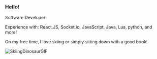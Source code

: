 ### Hello!

Software Developer

Experience with:
React.JS, Socket.io, JavaScript, Java, Lua, python, and more!

On my free time, I love skiing or simply sitting down with a good book!

![SkiingDinosaurGIF](https://user-images.githubusercontent.com/76914412/168401215-4c9f6fea-dbb4-4b12-b59f-a879ecf64f78.gif)

<!--
**Keian-A/Keian-A** is a ✨ _special_ ✨ repository because its `README.md` (this file) appears on your GitHub profile.

Here are some ideas to get you started:

- 🔭 I’m currently working on ...
- 🌱 I’m currently learning ...
- 👯 I’m looking to collaborate on ...
- 🤔 I’m looking for help with ...
- 💬 Ask me about ...
- 📫 How to reach me: ...
- 😄 Pronouns: ...
- ⚡ Fun fact: ...
-->
